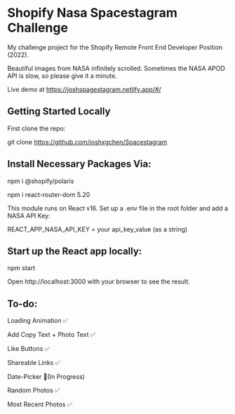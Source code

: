 # Shopify Nasa Spacestagram Challenge

My challenge project for the Shopify Remote Front End Developer Position (2022).

Beautiful images from NASA infinitely scrolled. Sometimes the NASA APOD API is slow, so please give it a minute.

Live demo at https://joshspagestagram.netlify.app/#/ 

## Getting Started Locally


First clone the repo:

git clone https://github.com/joshxgchen/Spacestagram


## Install Necessary Packages Via:

npm i @shopify/polaris

npm i react-router-dom 5.20


This module runs on React v16. 
Set up a .env file in the root folder and add a NASA API Key:

REACT_APP_NASA_API_KEY = your api_key_value (as a string)

## Start up the React app locally:

npm start

Open http://localhost:3000 with your browser to see the result.

## To-do:

Loading Animation ✅

Add Copy Text + Photo Text ✅

Like Buttons ✅

Shareable Links ✅

Date-Picker 📝(In Progress)

Random Photos ✅

Most Recent Photos ✅

